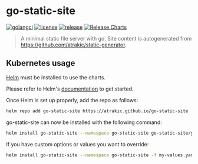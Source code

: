 # go-static-site

[![golangci](https://github.com/atrakic/go-static-site/actions/workflows/ci.yml/badge.svg)](https://github.com/atrakic/go-static-site/actions/workflows/ci.yml)
[![license](https://img.shields.io/github/license/atrakic/go-static-site.svg)](https://github.com/atrakic/go-static-site/blob/main/LICENSE)
[![release](https://img.shields.io/github/release/atrakic/go-static-site/all.svg)](https://github.com/atrakic/go-static-site/releases)
[![Release Charts](https://github.com/atrakic/go-static-site/actions/workflows/chart-release.yml/badge.svg)](https://github.com/atrakic/go-static-site/actions/workflows/chart-release.yml)

> A minimal static file server with go.
> Site content is autogenerated from https://github.com/atrakic/static-generator.

## Kubernetes usage

[Helm](https://helm.sh) must be installed to use the charts.

Please refer to Helm's [documentation](https://helm.sh/docs/) to get started.

Once Helm is set up properly, add the repo as follows:

```bash
helm repo add go-static-site https://atrakic.github.io/go-static-site
```

go-static-site can now be installed with the following command:

```bash
helm install go-static-site --namespace go-static-site go-static-site/go-static-site --create-namespace
```

If you have custom options or values you want to override:

```bash
helm install go-static-site --namespace go-static-site -f my-values.yaml go-static-site/go-static-site
```
